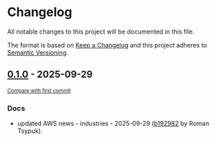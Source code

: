 # Changelog

All notable changes to this project will be documented in this file.

The format is based on [Keep a Changelog](http://keepachangelog.com/en/1.0.0/)
and this project adheres to [Semantic Versioning](http://semver.org/spec/v2.0.0.html).

<!-- insertion marker -->
## [0.1.0](https://github.com/tsypuk/aws-news/releases/tag/ver-2025-09-290.1.0) - 2025-09-29

<small>[Compare with first commit](https://github.com/tsypuk/aws-news/compare/df7f473e79d7dbcee8155810a899d48dfc4c478f...ver-2025-09-29)</small>

### Docs

- updated AWS news - industries - 2025-09-29 ([b192982](https://github.com/tsypuk/aws-news/commit/b1929823c4607deeffbcbf0ef8a706a67c632f4b) by Roman Tsypuk).

